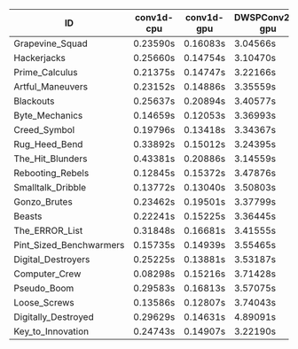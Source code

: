 |ID|conv1d-cpu|conv1d-gpu|DWSPConv2D-gpu|gemm-gpu|avg|
|-|-|-|-|-|-|
|Grapevine_Squad|0.23590s|0.16083s|3.04566s|1.92134s|1.34093s|
|Hackerjacks|0.25660s|0.14754s|3.10470s|1.96431s|1.36829s|
|Prime_Calculus|0.21375s|0.14747s|3.22166s|1.91131s|1.37355s|
|Artful_Maneuvers|0.23152s|0.14886s|3.35559s|1.95549s|1.42286s|
|Blackouts|0.25637s|0.20894s|3.40577s|1.84623s|1.42932s|
|Byte_Mechanics|0.14659s|0.12053s|3.36993s|2.08742s|1.43112s|
|Creed_Symbol|0.19796s|0.13418s|3.34367s|2.05674s|1.43313s|
|Rug_Heed_Bend|0.33892s|0.15012s|3.24395s|2.04876s|1.44544s|
|The_Hit_Blunders|0.43381s|0.20886s|3.14559s|2.02745s|1.45393s|
|Rebooting_Rebels|0.12845s|0.15372s|3.47876s|2.07497s|1.45898s|
|Smalltalk_Dribble|0.13772s|0.13040s|3.50803s|2.09080s|1.46674s|
|Gonzo_Brutes|0.23462s|0.19501s|3.37799s|2.09371s|1.47533s|
|Beasts|0.22241s|0.15225s|3.36445s|2.24741s|1.49663s|
|The_ERROR_List|0.31848s|0.16681s|3.41555s|2.22988s|1.53268s|
|Pint_Sized_Benchwarmers|0.15735s|0.14939s|3.55465s|2.27106s|1.53311s|
|Digital_Destroyers|0.25225s|0.13881s|3.53187s|2.22449s|1.53686s|
|Computer_Crew|0.08298s|0.15216s|3.71428s|2.26209s|1.55288s|
|Pseudo_Boom|0.29583s|0.16813s|3.57075s|2.22618s|1.56522s|
|Loose_Screws|0.13586s|0.12807s|3.74043s|2.31910s|1.58086s|
|Digitally_Destroyed|0.29629s|0.14631s|4.89091s|2.89085s|2.05609s|
|Key_to_Innovation|0.24743s|0.14907s|3.22190s|infs|infs|
